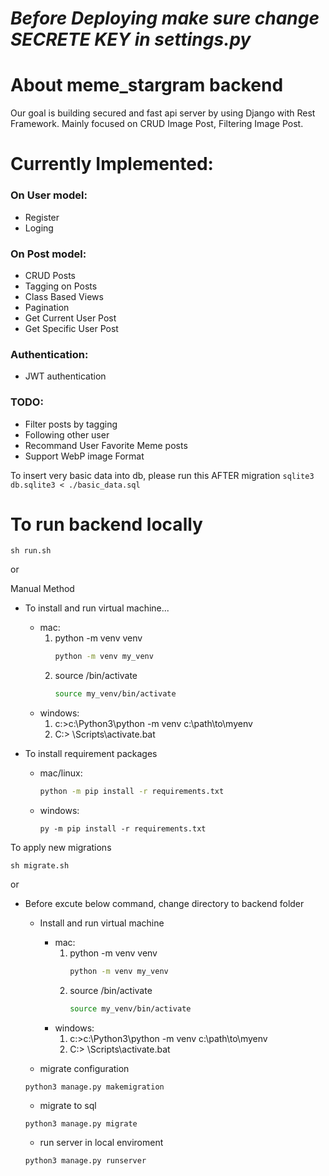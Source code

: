 # *Before Deploying make sure change SECRETE KEY in settings.py*
# About meme_stargram backend

Our goal is building secured and fast api server by using Django with Rest Framework.
Mainly focused on CRUD Image Post, Filtering Image Post.

# Currently Implemented:
### On User model:
- Register 
- Loging

### On Post model:
- CRUD Posts
- Tagging on Posts
- Class Based Views
- Pagination
- Get Current User Post
- Get Specific User Post

### Authentication:
- JWT authentication

### TODO:
- Filter posts by tagging
- Following other user
- Recommand User Favorite Meme posts
- Support WebP image Format 



To insert very basic data into db, please run this AFTER migration
`sqlite3 db.sqlite3 < ./basic_data.sql`

# To run backend locally

```
sh run.sh
```

or

Manual Method

- To install and run virtual machine...

  - mac:
    1. python -m venv venv
       ```bash
       python -m venv my_venv
       ```
    2. source <venv>/bin/activate
       ```bash
       source my_venv/bin/activate
       ```
  - windows:
    1. c:\>c:\Python3\python -m venv c:\path\to\myenv
    2. C:\> <venv>\Scripts\activate.bat

- To install requirement packages
  - mac/linux:
    ```bash
    python -m pip install -r requirements.txt
    ```
  - windows:
    ```
    py -m pip install -r requirements.txt
    ```

To apply new migrations

```
sh migrate.sh
```

or

- Before excute below command, change directory to backend folder

  - Install and run virtual machine

    - mac:
      1. python -m venv venv
         ```bash
         python -m venv my_venv
         ```
      2. source <venv>/bin/activate
         ```bash
         source my_venv/bin/activate
         ```
    - windows:
      1. c:\>c:\Python3\python -m venv c:\path\to\myenv
      2. C:\> <venv>\Scripts\activate.bat

  - migrate configuration

  ```
  python3 manage.py makemigration
  ```

  - migrate to sql

  ```
  python3 manage.py migrate
  ```

  - run server in local enviroment

  ```
  python3 manage.py runserver
  ```
